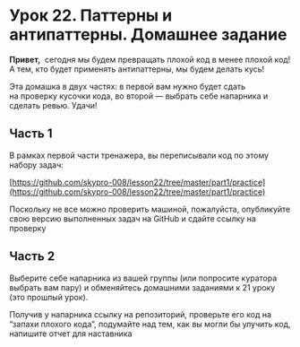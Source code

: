 # Урок 22. Паттерны и антипаттерны. Домашнее задание

**Привет,**  сегодня мы будем превращать плохой код в менее плохой код!  А тем, кто будет применять антипаттерны, мы будем делать кусь!

Эта домашка в двух частях: в первой вам нужно будет сдать на проверку кусочки кода,  во второй — выбрать себе напарника и сделать ревью. Удачи!

## **Часть 1**

В рамках первой части тренажера, вы переписывали код по этому набору задач:

[https://github.com/skypro-008/lesson22/tree/master/part1/practice](https://github.com/skypro-008/lesson22/tree/master/part1/practice)

Поскольку не все можно проверить машиной, пожалуйста, опубликуйте свою версию выполненных задач на GitHub и сдайте ссылку на проверку

## **Часть 2**

Выберите себе напарника из вашей группы (или попросите куратора выбрать вам пару) и обменяйтесь домашними заданиями к 21 уроку (это прошлый урок). 

Получив у напарника ссылку на репозиторий, проверьте его код на “запахи плохого кода”, подумайте над тем, как вы могли бы улучить код, напишите отчет для наставника
